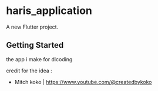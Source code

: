 # haris_application

A new Flutter project.

## Getting Started

the app i make for dicoding 

credit for the idea :

- Mitch koko  |  https://www.youtube.com/@createdbykoko